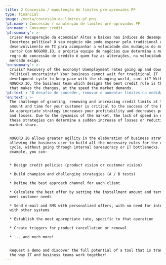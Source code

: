 ```yaml
---
title: 2 Concessão / manutenção de limites pré-aprovados PF
type: financial
image: /media/concessão-de-limites-pf.png
'pt:name': Concessão / manutenção de limites pré-aprovados PF
'en:name': Consumer credit
'pt:summary': >-
  Crise? Recuperação da economia? Altos e baixos nos índices de desemprego?
  Incerteza política? O seu negócio não pode esperar pelo tradicional ciclo de
  desenvolvimento em TI para acompanhar a velocidade das mudanças do mundo,
  certo? Com NOGORD.IO, a própria equipe de negócios que determina a melhor
  regra de concessão de crédito é quem faz as alterações, na velocidade que o
  mercado exige.
'en:summary': >-
  Crisis? Recovery of the economy? Unemployment rates going up and down?
  Political uncertainty? Your business cannot wait for traditional IT
  development cycle to keep pace with the changing world, cant it? With
  NOGORD.IO, the business team which designs the best credit rule is the same
  that makes the changes, at the speed the market demands.
'pt:text': "O desafio de conceder, renovar e aumentar limites na medida e no tempo certo para o seu cliente é parte crítica para o sucesso do negócio. Uma estratégia adequada aumenta a sua rentabilidade e diminui as provisões e as perdas. Devido à dinâmica do mercado, a falta de velocidade na atualização dessas estratégias pode determinar o repentino aumento das perdas ou redução de _market share_.\n\nO NOGORD.IO permite maior agilidade na elaboração das estratégias de negócio, permitindo que o usuário de negócio construa todas as regras necessárias para o ciclo de crédito, sem passar por burocracia interna ou gargalos em TI. Por exemplo, é possível:\r\n\n* Desenhar políticas de crédito (visão produto ou visão cliente)\r\n* Montar estratégias campeã e desafiantes (testes A/B)\r\n* Definir o melhor canal de abordagem para cada cliente\r\n* Calcular a melhor oferta, definindo o valor de parcela e prazo que atendam às necessidades do cliente\r\n* Enviar e-mail e SMS com ofertas personalizadas, sem necessidade de integrações com outros sistemas\r\n* Estabelecer a taxa mais adequada, específica para aquela operação\n* Criar _triggers _para cancelamento ou renovação do produto\n* ... e muito mais!\r\n\nSolicite uma demonstração e descubra todo o potencial de uma ferramenta que está transformando o método de trabalho das equipes de TI e de negócio!"
'en:text': >-
  The challenge of granting, renewing and increasing credit limits at the rights
  amount and time for your customer is critical to the success of the business.
  An appropriate strategy increases your profitability and decreases provisions
  and losses. Due to the dynamics of the market, the lack of speed in updating
  these strategies can determine a sudden increase of losses or reduction of
  market share.


  NOGORD.IO allows greater agility in the elaboration of business strategies,
  allowing the business user to build all the necessary rules for the credit
  cycle, without going through internal bureaucracy or IT bottlenecks. For
  example, you can:


  * Design credit policies (product vision or customer vision)

  * Build champion and challenging strategies (A / B tests)

  * Define the best approach channel for each client

  * Calculate the best offer by setting the installment amount and term that
  meet customer needs

  * Send e-mail and SMS with personalized offers, with no need for integration
  with other systems

  * Establish the most appropriate rate, specific to that operation

  * Create triggers for product cancellation or renewal

  * ... and much more!


  Request a demo and discover the full potential of a tool that is transforming
  the way IT and business teams work together!
---
```


